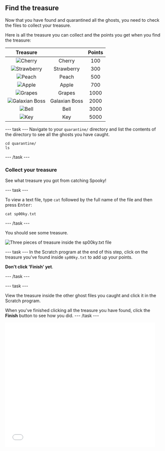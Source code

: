 ## Find the treasure

Now that you have found and quarantined all the ghosts, you need to check the files to collect your treasure.

Here is all the treasure you can collect and the points you get when you find the treasure:

| Treasure                                     |                                              | Points                                       |
| :------------------------------------------: | :------------------------------------------: | :------------------------------------------: |
| ![Cherry](images/fruitcherry.png)            | Cherry                                       | 100                                          |
| ![Strawberry](images/fruitstrawberry.png)    | Strawberry                                   | 300                                          |
| ![Peach](images/fruitpeach.png)              | Peach                                        | 500                                          |
| ![Apple](images/fruitapple.png)              | Apple                                        | 700                                          |
| ![Grapes](images/fruitgrapes.png)            | Grapes                                       | 1000                                         |
| ![Galaxian Boss](images/fruitgalaxian.png)   | Galaxian Boss                                | 2000                                         |
| ![Bell](images/fruitbell.png)                | Bell                                         | 3000                                         |
| ![Key](images/fruitkey.png)                  | Key                                          | 5000                                         |

--- task ---
Navigate to your `quarantine/` directory and list the contents of the directory to see all the ghosts you have caught.

```
cd quarantine/
ls
```
--- /task ---

### Collect your treasure

See what treasure you got from catching Spooky!

--- task ---

To view a text file, type `cat` followed by the full name of the file and then press <kbd>Enter</kbd>:
```
cat sp00ky.txt
```
--- /task ---

You should see some treasure.

![Three pieces of treasure inside the sp00ky.txt file](images/findtreasure.png)

--- task ---
In the Scratch program at the end of this step, click on the treasure you've found inside `sp00ky.txt` to add up your points. 

**Don't click 'Finish' yet**.

--- /task ---

--- task ---

View the treasure inside the other ghost files you caught and click it in the Scratch program.

When you've finished clicking all the treasure you have found, click the **Finish** button to see how you did.
--- /task ---

<div class="scratch-preview">
<iframe allowtransparency="true" width="485" height="402" src="//scratch.mit.edu/projects/embed/226468273/?autostart=false" frameborder="0" allowfullscreen></iframe>
</div>
